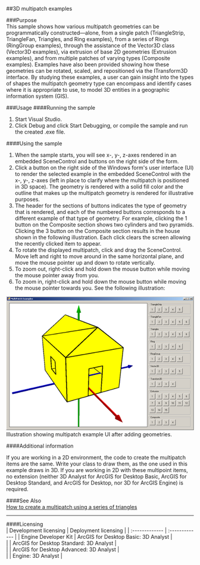 ##3D multipatch examples

###Purpose  
This sample shows how various multipatch geometries can be programmatically constructed—alone, from a single patch (TriangleStrip, TriangleFan, Triangles, and Ring examples), from a series of Rings (RingGroup examples), through the assistance of the Vector3D class (Vector3D examples), via extrusion of base 2D geometries (Extrusion examples), and from multiple patches of varying types (Composite examples). Examples have also been provided showing how these geometries can be rotated, scaled, and repositioned via the ITransform3D interface. By studying these examples, a user can gain insight into the types of shapes the multipatch geometry type can encompass and identify cases where it is appropriate to use, to model 3D entities in a geographic information system (GIS).   


###Usage
####Running the sample  
1. Start Visual Studio.  
1. Click Debug and click Start Debugging, or compile the sample and run the created .exe file.   

####Using the sample  
1. When the sample starts, you will see x-, y-, z-axes rendered in an embedded SceneControl and buttons on the right side of the form.   
1. Click a button on the right side of the Windows form's user interface (UI) to render the selected example in the embedded SceneControl with the x-, y-, z-axes (left in place to clarify where the multipatch is positioned in 3D space). The geometry is rendered with a solid fill color and the outline that makes up the multipatch geometry is rendered for illustrative purposes.  
1. The header for the sections of buttons indicates the type of geometry that is rendered, and each of the numbered buttons corresponds to a different example of that type of geometry. For example, clicking the 1 button on the Composite section shows two cylinders and two pyramids. Clicking the 3 button on the Composite section results in the house shown in the following illustration. Each click clears the screen allowing the recently clicked item to appear.   
1. To rotate the displayed multipatch, click and drag the SceneControl. Move left and right to move around in the same horizontal plane, and move the mouse pointer up and down to rotate vertically.  
1. To zoom out, right-click and hold down the mouse button while moving the mouse pointer away from you.   
1. To zoom in, right-click and hold down the mouse button while moving the mouse pointer towards you. See the following illustration:  



![Illustration showing multipatch example UI after adding geometries.](images/pic1.png)  
Illustration showing multipatch example UI after adding geometries.  


####Additional information  
<div xmlns="http://www.w3.org/1999/xhtml">If you are working in a 2D environment, the code to create the multipatch items are the same. Write your class to draw them, as the one used in this example draws in 3D. If you are working in 2D with these multipoint items, no extension (neither 3D Analyst for ArcGIS for Desktop Basic, ArcGIS for Desktop Standard, and ArcGIS for Desktop, nor 3D for ArcGIS Engine) is required. </div>  


####See Also  
[How to create a multipatch using a series of triangles](http://desktop.arcgis.com/search/?q=How%20to%20create%20a%20multipatch%20using%20a%20series%20of%20triangles&p=0&language=en&product=arcobjects-sdk-dotnet&version=&n=15&collection=help)  


---------------------------------

####Licensing  
| Development licensing | Deployment licensing | 
| :------------- | :------------- | 
| Engine Developer Kit | ArcGIS for Desktop Basic: 3D Analyst |  
|  | ArcGIS for Desktop Standard: 3D Analyst |  
|  | ArcGIS for Desktop Advanced: 3D Analyst |  
|  | Engine: 3D Analyst |  


